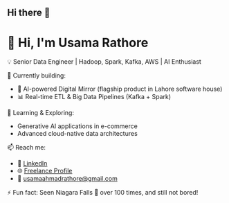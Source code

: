 ## Hi there 👋
# 👋 Hi, I'm Usama Rathore  

💡 Senior Data Engineer | Hadoop, Spark, Kafka, AWS | AI Enthusiast  

🔭 Currently building:  
- 🚀 AI-powered Digital Mirror (flagship product in Lahore software house)  
- 📊 Real-time ETL & Big Data Pipelines (Kafka + Spark)  

🌱 Learning & Exploring:  
- Generative AI applications in e-commerce  
- Advanced cloud-native data architectures  

📫 Reach me:  
- 💼 [LinkedIn](https://linkedin.com/in/usamarathore)
- 🌐 [Freelance Profile](https://www.upwork.com/freelancers/~01ee3eb6f279c4e19f)
- 📧 usamaahmadrathore@gmail.com

⚡ Fun fact: Seen Niagara Falls 🌊 over 100 times, and still not bored!  
<!--
**usamarathore/usamarathore** is a ✨ _special_ ✨ repository because its `README.md` (this file) appears on your GitHub profile.

Here are some ideas to get you started:

- 🔭 I’m currently working on ...
- 🌱 I’m currently learning ...
- 👯 I’m looking to collaborate on ...
- 🤔 I’m looking for help with ...
- 💬 Ask me about ...
- 📫 How to reach me: ...
- 😄 Pronouns: ...
- ⚡ Fun fact: ...
-->
